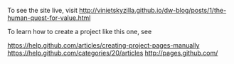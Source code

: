 To see the site live, visit http://vinietskyzilla.github.io/dw-blog/posts/1/the-human-quest-for-value.html

To learn how to create a project like this one, see

https://help.github.com/articles/creating-project-pages-manually
https://help.github.com/categories/20/articles
http://pages.github.com/

